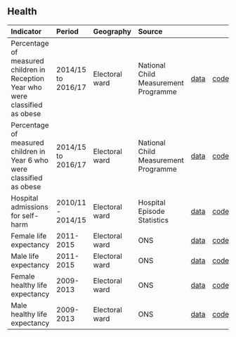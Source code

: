 ## Health

| Indicator     | Period        | Geography       | Source      | &nbsp;        | &nbsp;         |
|:------------- |:------------- |:------------- |:------------- |:------------- | :------------- |
| Percentage of measured children in Reception Year who were classified as obese | 2014/15 to 2016/17 | Electoral ward | National Child Measurement Programme | [data](obese_children_reception.csv) | [code](R/obese_children_reception.R) |
| Percentage of measured children in Year 6 who were classified as obese | 2014/15 to 2016/17 | Electoral ward | National Child Measurement Programme | [data](obese_children_year_6.csv) | [code](R/obese_children_year_6.R) |
| Hospital admissions for self-harm | 2010/11 - 2014/15 | Electoral ward | Hospital Episode Statistics | [data](hospital_admissions_self_harm.csv) | [code](R/hospital_admissions_self_harm.R) |
| Female life expectancy | 2011-2015 | Electoral ward | ONS | [data](female_life_expectancy.csv) | [code](R/female_life_expectancy.R) |
| Male life expectancy | 2011-2015 | Electoral ward | ONS | [data](male_life_expectancy.csv) | [code](R/male_life_expectancy.R) |
| Female healthy life expectancy | 2009-2013 | Electoral ward | ONS | [data](female_healthy_life_expectancy.csv) | [code](R/female_life_expectancy.R) |
| Male healthy life expectancy | 2009-2013 | Electoral ward | ONS | [data](male_healthy_life_expectancy.csv) | [code](R/male_healthy_life_expectancy.R) |
